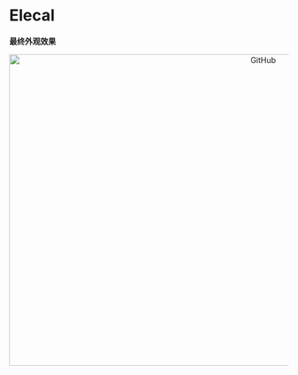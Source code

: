 
# Elecal

**最终外观效果**
<div align=center><img align="center" src="https://github.com/zhbi98/power-monitor/blob/main/image/power_monitor.png" alt="GitHub" title="GitHub,Social Coding" width="900" height="561"/></div>
